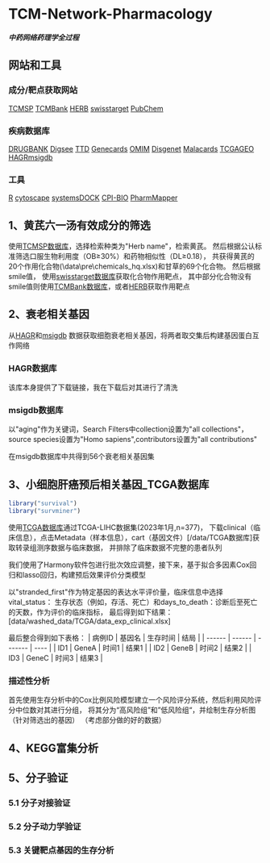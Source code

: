 # TCM-Network-Pharmacology

***中药网络药理学全过程***

## 网站和工具

### 成分/靶点获取网站

[TCMSP](https://old.tcmsp-e.com/tcmsp.php) [TCMBank](https://www.tcmbank.cn/) 
[HERB](http://herb.ac.cn/) [swisstarget](http://www.swisstargetprediction.ch/) 
[PubChem](https://pubchem.ncbi.nlm.nih.gov/)

### 疾病数据库

[DRUGBANK](https://www.drugbank.ca/) [Digsee](http://210.107.182.61/geneSearch/) 
[TTD](http://db.idrblab.net/ttd/) [Genecards](https://www.genecards.org/) 
[OMIM](https://omim.org/) [Disgenet](https://www.disgenet.org/) [Malacards](https://www.malacards.org/) 
[TCGA](https://portal.gdc.cancer.gov/)[GEO](https://www.ncbi.nlm.nih.gov/geo/) 
[HAGR](https://genomics.senescence.info/)[msigdb](https://www.gsea-msigdb.org/gsea/msigdb)

### 工具

[R](https://www.r-project.org/) [cytoscape](https://cytoscape.org/) 
[systemsDOCK](http://systemsdock.unit.oist.jp/iddp/home/index) 
[CPI-BIO](http://cpi.bio-x.cn/drar/) [PharmMapper](https://omictools.com/pharmmapper-tool)





## 1、黄芪六一汤有效成分的筛选

使用[TCMSP数据库](https://old.tcmsp-e.com/tcmsp.php)，选择检索种类为"Herb name"，检索黄芪。
然后根据公认标准筛选口服生物利用度（OB≥30%）和药物相似性（DL≥0.18），
共获得黄芪的20个作用化合物(\data\pre\chemicals\_hq.xlsx)和甘草的69个化合物。 然后根据smile值，
使用[swisstarget数据库](http://www.swisstargetprediction.ch/)获取化合物作用靶点，
其中部分化合物没有smile值则使用[TCMBank数据库](https://www.tcmbank.cn/)，或者[HERB](http://herb.ac.cn/)获取作用靶点





## 2、衰老相关基因

从[HAGR](https://genomics.senescence.info/)和[msigdb](https://www.gsea-msigdb.org/gsea/msigdb)
数据获取细胞衰老相关基因，将两者取交集后构建基因蛋白互作网络


### HAGR数据库

该库本身提供了下载链接，我在下载后对其进行了清洗

### msigdb数据库
以"aging"作为关键词，Search Filters中collection设置为"all collections"，
source species设置为"Homo sapiens",contributors设置为"all contributions"

在msigdb数据库中共得到56个衰老相关基因集





## 3、小细胞肝癌预后相关基因_TCGA数据库

```R
library("survival")
library("survminer")
```

使用[TCGA数据库](https://portal.gdc.cancer.gov/)通过TCGA-LIHC数据集(2023年1月,n=377)，
下载clinical（临床信息），点击Metadata（样本信息），cart（基因文件）[/data/TCGA数据库]获取转录组测序数据与临床数据，
并排除了临床数据不完整的患者队列

我们使用了Harmony软件包进行批次效应调整，接下来，基于拟合多因素Cox回归和lasso回归，构建预后效果评价分类模型  

以"stranded_first"作为特定基因的表达水平评价量，临床信息中选择vital_status：
生存状态（例如，存活、死亡）和days_to_death：诊断后至死亡的天数，作为评价的临床指标，
最后得到如下结果：[data/washed_data/TCGA/data_exp_clinical.xlsx]

最后整合得到如下表格：
| 病例ID | 基因名 | 生存时间 | 结局 |
| ------ | ------ | ------- | ---- |
| ID1    | GeneA  | 时间1   | 结果1 |
| ID2    | GeneB  | 时间2   | 结果2 |
| ID3    | GeneC  | 时间3   | 结果3 |

### 描述性分析
首先使用生存分析中的Cox比例风险模型建立一个风险评分系统，然后利用风险评分中位数对其进行分组，
将其分为“高风险组”和”低风险组“，并绘制生存分析图（针对筛选出的基因）
（考虑部分做的好的数据）



## 4、KEGG富集分析



## 5、分子验证

### 5.1 分子对接验证

### 5.2 分子动力学验证

### 5.3 关键靶点基因的生存分析
